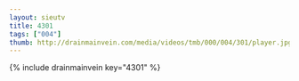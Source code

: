 ```yaml
--- 
layout: sieutv
title: 4301
tags: ["004"]
thumb: http://drainmainvein.com/media/videos/tmb/000/004/301/player.jpg
---
```

{% include drainmainvein key="4301" %} 
